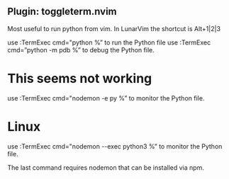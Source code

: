 

## Plugin: toggleterm.nvim 
Most useful to run python from vim. In LunarVim the shortcut is Alt+1|2|3

use :TermExec cmd="python %” to run the Python file
use :TermExec cmd=”python -m pdb %” to debug the Python file.
# This seems not working
use :TermExec cmd="nodemon -e py %” to monitor the Python file.
# Linux
use :TermExec cmd="nodemon --exec python3 %” to monitor the Python file.


The last command requires nodemon that can be installed via npm.

